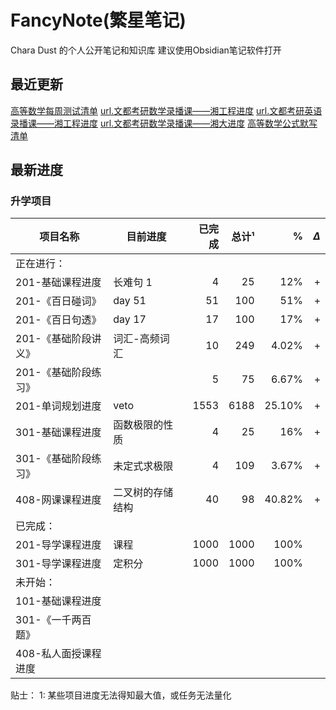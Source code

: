 # FancyNote(繁星笔记)
Chara Dust 的个人公开笔记和知识库
建议使用Obsidian笔记软件打开

## 最近更新
[高等数学每周测试清单](./lib/mathematicsAdvanced/org/wendu/test/-list.md)
[url.文都考研数学录播课——湘工程进度](https://pan.baidu.com/s/14VylZHRlohAtcLewGR1jug?pwd=77ji)
[url.文都考研英语录播课——湘工程进度](https://pan.baidu.com/s/14m9Uny-li9lnu9WmUhPPkw?pwd=i3q7)
[url.文都考研数学录播课——湘大进度]()
[高等数学公式默写清单](./lib/mathematicsAdvanced/formulaDicNRec/-list.md)


## 最新进度

### 升学项目

| 项目名称         | 目前进度     |  已完成 |  总计¹ |      % | $\Delta$ |
| ------------ | -------- | ---: | ---: | -----: | -------: |
| 正在进行：        |          |      |      |        |          |
| 201-基础课程进度   | 长难句 1    |    4 |   25 |    12% |        + |
| 201-《百日碰词》   | day 51   |   51 |  100 |    51% |        + |
| 201-《百日句透》   | day 17   |   17 |  100 |    17% |        + |
| 201-《基础阶段讲义》 | 词汇-高频词汇  |   10 |  249 |  4.02% |        + |
| 201-《基础阶段练习》 |          |    5 |   75 |  6.67% |        + |
| 201-单词规划进度   | veto     | 1553 | 6188 | 25.10% |        + |
| 301-基础课程进度   | 函数极限的性质  |    4 |   25 |    16% |        + |
| 301-《基础阶段练习》 | 未定式求极限   |    4 |  109 |  3.67% |        + |
| 408-网课课程进度   | 二叉树的存储结构 |   40 |   98 | 40.82% |        + |
| 已完成：         |          |      |      |        |          |
| 201-导学课程进度   | 课程       | 1000 | 1000 |   100% |          |
| 301-导学课程进度   | 定积分      | 1000 | 1000 |   100% |          |
| 未开始：         |          |      |      |        |          |
| 101-基础课程进度   |          |      |      |        |          |
| 301-《一千两百题》  |          |      |      |        |          |
| 408-私人面授课程进度 |          |      |      |        |          |

贴士：
1: 某些项目进度无法得知最大值，或任务无法量化

